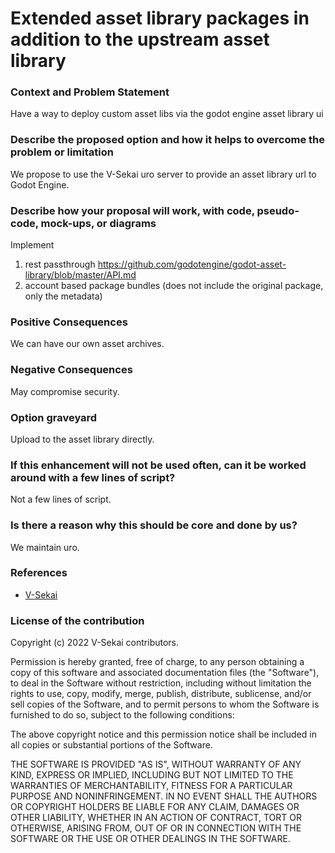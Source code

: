 # Extended asset library packages in addition to the upstream asset library

### Context and Problem Statement

Have a way to deploy custom asset libs via the godot engine asset library ui

### Describe the proposed option and how it helps to overcome the problem or limitation

We propose to use the V-Sekai uro server to provide an asset library url to Godot Engine.

### Describe how your proposal will work, with code, pseudo-code, mock-ups, or diagrams

Implement 

1. rest passthrough https://github.com/godotengine/godot-asset-library/blob/master/API.md
2. account based package bundles (does not include the original package, only the metadata)

### Positive Consequences

We can have our own asset archives.

### Negative Consequences

May compromise security.

### Option graveyard

Upload to the asset library directly.

### If this enhancement will not be used often, can it be worked around with a few lines of script?

Not a few lines of script.

### Is there a reason why this should be core and done by us?

We maintain uro.

### References

- [V-Sekai](https://v-sekai.org/)


### License of the contribution

Copyright (c) 2022 V-Sekai contributors.

Permission is hereby granted, free of charge, to any person obtaining a copy of this software and associated documentation files (the "Software"), to deal in the Software without restriction, including without limitation the rights to use, copy, modify, merge, publish, distribute, sublicense, and/or sell copies of the Software, and to permit persons to whom the Software is furnished to do so, subject to the following conditions:

The above copyright notice and this permission notice shall be included in all copies or substantial portions of the Software.

THE SOFTWARE IS PROVIDED "AS IS", WITHOUT WARRANTY OF ANY KIND, EXPRESS OR IMPLIED, INCLUDING BUT NOT LIMITED TO THE WARRANTIES OF MERCHANTABILITY, FITNESS FOR A PARTICULAR PURPOSE AND NONINFRINGEMENT. IN NO EVENT SHALL THE AUTHORS OR COPYRIGHT HOLDERS BE LIABLE FOR ANY CLAIM, DAMAGES OR OTHER LIABILITY, WHETHER IN AN ACTION OF CONTRACT, TORT OR OTHERWISE, ARISING FROM, OUT OF OR IN CONNECTION WITH THE SOFTWARE OR THE USE OR OTHER DEALINGS IN THE SOFTWARE.
